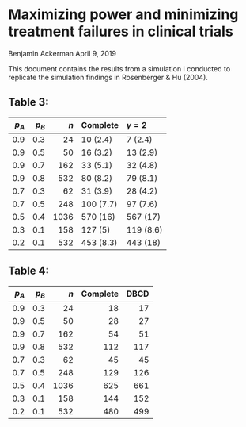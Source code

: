Maximizing power and minimizing treatment failures in clinical trials
================
Benjamin Ackerman
April 9, 2019

This document contains the results from a simulation I conducted to replicate the simulation findings in Rosenberger & Hu (2004).

Table 3:
--------

|  *p*<sub>*A*</sub>|  *p*<sub>*B*</sub>|   *n*| Complete  | *γ* = 2   |
|------------------:|------------------:|-----:|:----------|:----------|
|                0.9|                0.3|    24| 10 (2.4)  | 7 (2.4)   |
|                0.9|                0.5|    50| 16 (3.2)  | 13 (2.9)  |
|                0.9|                0.7|   162| 33 (5.1)  | 32 (4.8)  |
|                0.9|                0.8|   532| 80 (8.2)  | 79 (8.1)  |
|                0.7|                0.3|    62| 31 (3.9)  | 28 (4.2)  |
|                0.7|                0.5|   248| 100 (7.7) | 97 (7.6)  |
|                0.5|                0.4|  1036| 570 (16)  | 567 (17)  |
|                0.3|                0.1|   158| 127 (5)   | 119 (8.6) |
|                0.2|                0.1|   532| 453 (8.3) | 443 (18)  |

Table 4:
--------

|  *p*<sub>*A*</sub>|  *p*<sub>*B*</sub>|   *n*|  Complete|  DBCD|
|------------------:|------------------:|-----:|---------:|-----:|
|                0.9|                0.3|    24|        18|    17|
|                0.9|                0.5|    50|        28|    27|
|                0.9|                0.7|   162|        54|    51|
|                0.9|                0.8|   532|       112|   117|
|                0.7|                0.3|    62|        45|    45|
|                0.7|                0.5|   248|       129|   126|
|                0.5|                0.4|  1036|       625|   661|
|                0.3|                0.1|   158|       144|   152|
|                0.2|                0.1|   532|       480|   499|
